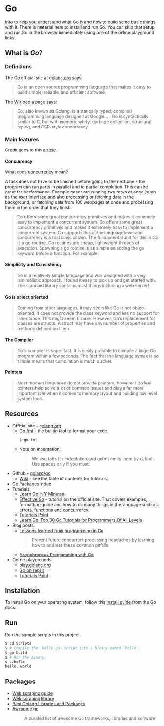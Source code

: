 # Go

Info to help you understand what Go is and how to build some basic things with it. There is material here to install and run Go. You can skip that setup and run Go in the browser immediately using one of the online playground links.

## What is _Go_?

### Definitions

The Go official site at [golang.org](https://golang.org/) says:

> Go is an open source programming language that makes it easy to build simple, reliable, and efficient software.

The [Wikipedia](https://en.wikipedia.org/wiki/Go_(programming_language)) page says:

> Go, also known as Golang, is a statically typed, compiled programming language designed at Google... . Go is syntactically similar to C, but with memory safety, garbage collection, structural typing, and CSP-style concurrency.

### Main features

Credit goes to this [article](https://making.pusher.com/my-5-favourite-features-of-go-and-how-to-use-them/).

#### Concurrency

What does [concurrency](https://en.wikipedia.org/wiki/Concurrency_(computer_science)) mean?

A task does not have to be finished before going to the next one - the program can run parts in parallel and to partial completion. This can be great for performance. Example cases are running two tasks at once (such as the user interface and also processing or fetching data in the background, or fetching data from 100 webpages at once and processing them in the order that they finish.

> Go offers some great concurrency primitives and makes it extremely easy to implement a concurrent system. Go offers some great concurrency primitives and makes it extremely easy to implement a concurrent system. Go supports this at the language level and concurrency is a first class citizen. The fundamental unit for this in Go is a go routine. Go routines are cheap, lightweight threads of execution. Spawning a go routine is as simple as adding the go keyword before a function. For example:

#### Simplicity and Consistency

> Go is a relatively simple language and was designed with a very minimalistic approach. I found it easy to pick up and get started with. The standard library contains most things including a web server!

#### Go is object oriented

> Coming from other languages, it may seem like Go is not object-oriented. It does not provide the class keyword and has no support for inheritance. This might seem bizarre. However, Go’s replacement for classes are structs. A struct may have any number of properties and methods defined on them.

#### The Compiler

> Go's compiler is super fast. It is easily possible to compile a large Go program within a few seconds. The fact that the language syntax is so simple means that compilation is much quicker.

#### Pointers

> Most modern languages do not provide pointers, however I do feel pointers help solve a lot of common issues and play a far more important role when it comes to memory layout and building low level system tools.


## Resources

- Official site - [golang.org](https://golang.org/)
    * [Go fmt](https://blog.golang.org/go-fmt-your-code) - the builtin tool to format your code.
        ```bash
        $ go fmt
        ````
    * Note on indentation:
        > We use tabs for indentation and gofmt emits them by default. Use spaces only if you must.
- Github - [golang/go](https://github.com/golang/go)
    * [Wiki](https://github.com/golang/go/wiki) - see the table of contents for tutorials.
- [Go Packages](https://golang.org/pkg/) index
- Tutorials
    * [Learn Go in Y Minutes](https://learnxinyminutes.com/docs/go/)
    * [Effective Go](https://golang.org/doc/effective_go.html) - tutorial on the official site. That covers examples, formatting guide and how to do many things in the language such as errors, functions and concurrency.
    * [Tutorials Point](https://www.tutorialspoint.com/go/index.htm)
    * [Learn Go: Top 30 Go Tutorials for Programmers Of All Levels](https://stackify.com/learn-go-tutorials/)
- Blog posts
    * [Lessons learned from programming in Go](https://opensource.com/article/19/12/go-common-pitfalls)
        > Prevent future concurrent processing headaches by learning how to address these common pitfalls.
    * [Asynchronous Programming with Go](https://medium.com/@gauravsingharoy/asynchronous-programming-with-go-546b96cd50c1)
- Online playgrounds
    * [play.golang.org](https://play.golang.org/)
    * [Go on repl.it](https://repl.it/languages/go)
    * [Tutorials Point](https://www.tutorialspoint.com/execute_golang_online.php)

## Installation

To install Go on your operating system, follow this [install guide](https://golang.org/doc/install#install) from the Go docs.

## Run

Run the sample scripts in this project.

```bash
$ cd Scripts
$ # Compile the `hello.go` script into a binary named `hello`.
$ go build
$ # Run the binary.
$ ./hello
hello, world
```

## Packages

- [Web scraping guide](https://github.com/lorien/awesome-web-scraping/blob/master/golang.md)
- [Web scraping library](https://github.com/gocolly/colly)
- [Best Golang Libraries and Packages](https://dev.to/cathysmith/best-golang-libraries-and-packages-3hj1)
- [Awesome go](https://github.com/avelino/awesome-go)
   > A curated list of awesome Go frameworks, libraries and software
